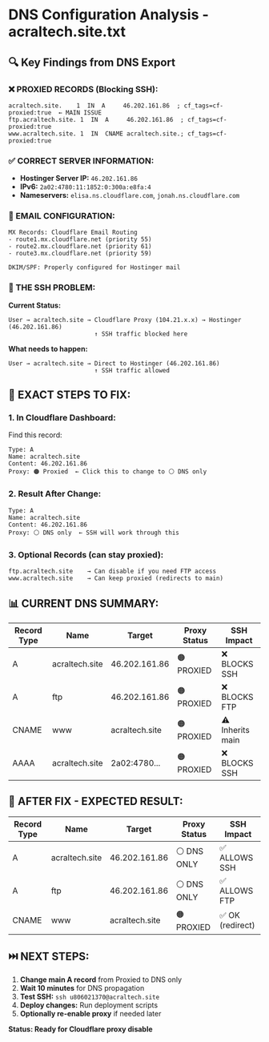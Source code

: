 # DNS Configuration Analysis - acraltech.site.txt

## 🔍 Key Findings from DNS Export

### ❌ PROXIED RECORDS (Blocking SSH):
```
acraltech.site.    1  IN  A     46.202.161.86  ; cf_tags=cf-proxied:true  ← MAIN ISSUE
ftp.acraltech.site. 1  IN  A     46.202.161.86  ; cf_tags=cf-proxied:true
www.acraltech.site. 1  IN  CNAME acraltech.site.; cf_tags=cf-proxied:true
```

### ✅ CORRECT SERVER INFORMATION:
- **Hostinger Server IP:** `46.202.161.86`
- **IPv6:** `2a02:4780:11:1852:0:300a:e8fa:4`
- **Nameservers:** `elisa.ns.cloudflare.com`, `jonah.ns.cloudflare.com`

### 📧 EMAIL CONFIGURATION:
```
MX Records: Cloudflare Email Routing
- route1.mx.cloudflare.net (priority 55)
- route2.mx.cloudflare.net (priority 61)  
- route3.mx.cloudflare.net (priority 59)

DKIM/SPF: Properly configured for Hostinger mail
```

### 🎯 THE SSH PROBLEM:

**Current Status:**
```
User → acraltech.site → Cloudflare Proxy (104.21.x.x) → Hostinger (46.202.161.86)
                        ↑ SSH traffic blocked here
```

**What needs to happen:**
```
User → acraltech.site → Direct to Hostinger (46.202.161.86)
                        ↑ SSH traffic allowed
```

## 🔧 EXACT STEPS TO FIX:

### 1. In Cloudflare Dashboard:
Find this record:
```
Type: A
Name: acraltech.site  
Content: 46.202.161.86
Proxy: 🟠 Proxied  ← Click this to change to ⚪ DNS only
```

### 2. Result After Change:
```
Type: A
Name: acraltech.site
Content: 46.202.161.86  
Proxy: ⚪ DNS only  ← SSH will work through this
```

### 3. Optional Records (can stay proxied):
```
ftp.acraltech.site    → Can disable if you need FTP access
www.acraltech.site    → Can keep proxied (redirects to main)
```

## 📊 CURRENT DNS SUMMARY:

| Record Type | Name | Target | Proxy Status | SSH Impact |
|------------|------|--------|--------------|------------|
| A | acraltech.site | 46.202.161.86 | 🟠 PROXIED | ❌ BLOCKS SSH |
| A | ftp | 46.202.161.86 | 🟠 PROXIED | ❌ BLOCKS FTP |
| CNAME | www | acraltech.site | 🟠 PROXIED | ⚠️ Inherits main |
| AAAA | acraltech.site | 2a02:4780... | 🟠 PROXIED | ❌ BLOCKS SSH |

## 🚀 AFTER FIX - EXPECTED RESULT:

| Record Type | Name | Target | Proxy Status | SSH Impact |
|------------|------|--------|--------------|------------|
| A | acraltech.site | 46.202.161.86 | ⚪ DNS ONLY | ✅ ALLOWS SSH |
| A | ftp | 46.202.161.86 | ⚪ DNS ONLY | ✅ ALLOWS FTP |
| CNAME | www | acraltech.site | 🟠 PROXIED | ✅ OK (redirect) |

## ⏭️ NEXT STEPS:

1. **Change main A record** from Proxied to DNS only
2. **Wait 10 minutes** for DNS propagation
3. **Test SSH:** `ssh u806021370@acraltech.site`
4. **Deploy changes:** Run deployment scripts
5. **Optionally re-enable proxy** if needed later

**Status: Ready for Cloudflare proxy disable**
